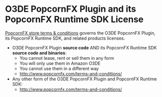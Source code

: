 # O3DE PopcornFX Plugin and its PopcornFX Runtime SDK License

[PopcornFX store terms & conditions](http://www.popcornfx.com/terms-and-conditions/)
governs the O3DE PopcornFX Plugin, its PopcornFX Runtime SDK, and
related products licenses.

* O3DE PopcornFX Plugin **source code** AND its PopcornFX Runtime SDK
  **source code and binaries**:
  * You cannot lease, rent or sell them in any form
  * You will only use them in Amazon O3DE
  * You cannot use them in a different way
  * http://www.popcornfx.com/terms-and-conditions/
* Any other form of the O3DE PopcornFX Plugin and PopcornFX Runtime SDK:
  * http://www.popcornfx.com/terms-and-conditions/
